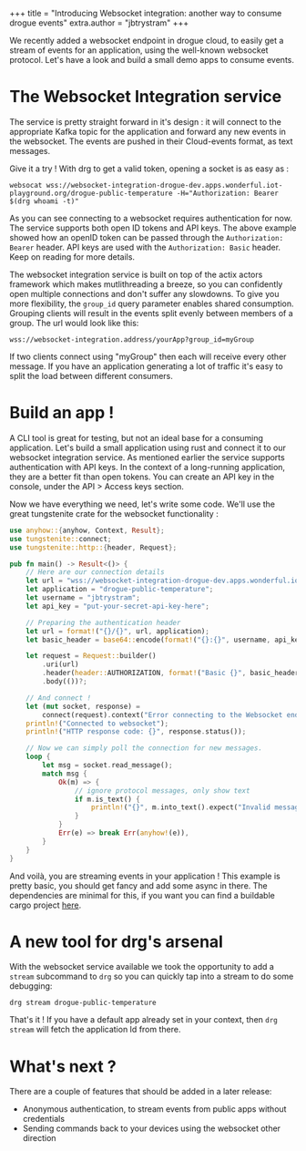 +++
title = "Introducing Websocket integration: another way to consume drogue events"
extra.author = "jbtrystram"
+++

We recently added a websocket endpoint in drogue cloud, to easily get a stream of events for an application, using the well-known websocket protocol.
Let's have a look and build a small demo apps to consume events. 

<!-- more -->

# The Websocket Integration service

The service is pretty straight forward in it's design : it will connect to the appropriate Kafka topic for the application 
and forward any new events in the websocket. The events are pushed in their Cloud-events format, as text messages.

Give it a try ! With drg to get a valid token, opening a socket is as easy as : 
```shell
websocat wss://websocket-integration-drogue-dev.apps.wonderful.iot-playground.org/drogue-public-temperature -H="Authorization: Bearer $(drg whoami -t)"
```
As you can see connecting to a websocket requires authentication for now. The service supports both open ID tokens and API keys.
The above example showed how an openID token can be passed through the `Authorization: Bearer` header.
API keys are used with the `Authorization: Basic` header. Keep on reading for more details. 

The websocket integration service is built on top of the actix actors framework which makes mutlithreading a breeze, 
so you can confidently open multiple connections and don't suffer any slowdowns. 
To give you more flexibility, the `group_id` query parameter enables shared consumption.
Grouping clients will result in the events split evenly between members of a group. The url would look like this:
 ```shell
 wss://websocket-integration.address/yourApp?group_id=myGroup
 ```
If two clients connect using "myGroup" then each will receive every other message. 
If you have an application generating a lot of traffic it's easy to split the load between different consumers.

# Build an app !

A CLI tool is great for testing, but not an ideal base for a consuming application.
Let's build a small application using rust and connect it to our websocket integration service. 
As mentioned earlier the service supports authentication with API keys. In the context of a long-running application, 
they are a better fit than open tokens. You can create an API key in the console, under the API > Access keys section.

Now we have everything we need, let's write some code. We'll use the great tungstenite crate for the websocket functionality :
```rust
use anyhow::{anyhow, Context, Result};
use tungstenite::connect;
use tungstenite::http::{header, Request};

pub fn main() -> Result<()> {
    // Here are our connection details
    let url = "wss://websocket-integration-drogue-dev.apps.wonderful.iot-playground.org";
    let application = "drogue-public-temperature";
    let username = "jbtrystram";
    let api_key = "put-your-secret-api-key-here";

    // Preparing the authentication header
    let url = format!("{}/{}", url, application);
    let basic_header = base64::encode(format!("{}:{}", username, api_key));

    let request = Request::builder()
        .uri(url)
        .header(header::AUTHORIZATION, format!("Basic {}", basic_header))
        .body(())?;

    // And connect !
    let (mut socket, response) =
        connect(request).context("Error connecting to the Websocket endpoint:")?;
    println!("Connected to websocket");
    println!("HTTP response code: {}", response.status());

    // Now we can simply poll the connection for new messages.
    loop {
        let msg = socket.read_message();
        match msg {
            Ok(m) => {
                // ignore protocol messages, only show text
                if m.is_text() {
                    println!("{}", m.into_text().expect("Invalid message"));
                }
            }
            Err(e) => break Err(anyhow!(e)),
        }
    }
}
```
And voilà, you are streaming events in your application ! This example is pretty basic, you should get fancy and add some async in there.
The dependencies are minimal for this, if you want you can find a buildable cargo project [here](./example-app/).


# A new tool for drg's arsenal

With the websocket service available we took the opportunity to add a `stream` subcommand to `drg` so you can quickly tap into a stream to do some debugging: 
```
drg stream drogue-public-temperature
```
That's it ! If you have a default app already set in your context, then `drg stream` will fetch the application Id from there.


# What's next ? 

There are a couple of features that should be added in a later release: 
- Anonymous authentication, to stream events from public apps without credentials
- Sending commands back to your devices using the websocket other direction

